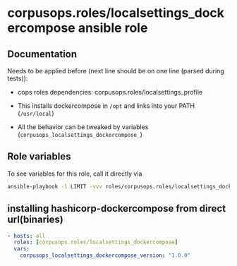 # corpusops.roles/localsettings_dockercompose ansible role
## Documentation
Needs to be applied before (next line should be on one line (parsed during tests)):
- cops roles dependencies: corpusops.roles/localsettings_profile

- This installs dockercompose in `/opt` and links into your PATH (`/usr/local`)
- All the behavior can be tweaked by variables (`corpusops_localsettings_dockercompose_`)

## Role variables
To see variables for this role, call it directly via
```bash
ansible-playbook -l LIMIT -vvv roles/corpusops.roles/localsettings_dockercompose_vars/role.yml
```

## installing hashicorp-dockercompose from direct url(binaries)
```yaml
- hosts: all
  roles: [corpusops.roles/localsettings_dockercompose]
  vars:
    corpusops_localsettings_dockercompose_version: "1.0.0"
```
